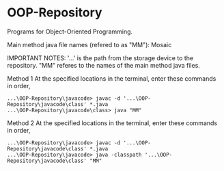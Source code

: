 # OOP-Repository

Programs for Object-Oriented Programming.

Main method java file names (refered to as "MM"):
	Mosaic

IMPORTANT NOTES:
	'...' is the path from the storage device to the repository.
	"MM" referes to the names of the main method java files.


Method 1
At the specified locations in the terminal, enter these commands in order,

	...\OOP-Repository\javacode> javac -d '...\OOP-Repository\javacode\class' *.java
	...\OOP-Repository\javacode\class> java "MM"


Method 2
At the specified locations in the terminal, enter these commands in order,

	...\OOP-Repository\javacode> javac -d '...\OOP-Repository\javacode\class' *.java
	...\OOP-Repository\javacode> java -classpath '...\OOP-Repository\javacode\class' "MM"
